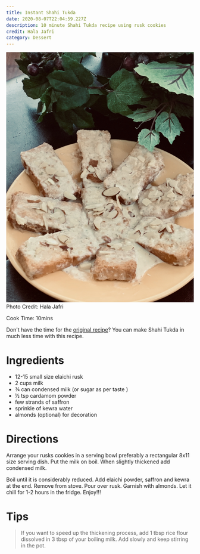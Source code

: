 ```yaml
---
title: Instant Shahi Tukda
date: 2020-08-07T22:04:59.227Z
description: 10 minute Shahi Tukda recipe using rusk cookies
credit: Hala Jafri
category: Dessert
---
```

![](44989594-2968-4d99-9e19-b73568172881.jpeg)
Photo Credit: Hala Jafri

Cook Time: 10mins

Don't have the time for the [original recipe](/shahi-tukda)? You can make Shahi Tukda in much less time with this recipe.

# Ingredients
* 12-15 small size elaichi rusk
* 2 cups milk
* ¾ can condensed milk (or sugar as per taste )
* ½ tsp cardamom powder 
* few strands of saffron 
* sprinkle of kewra water 
* almonds (optional) for decoration 

# Directions
Arrange your rusks cookies in a serving bowl preferably a rectangular 8x11 size serving dish. Put the milk on boil. When slightly thickened add condensed milk. 

Boil until it is considerably reduced. Add elaichi powder, saffron and kewra at the end. Remove from stove. Pour over rusk. Garnish with almonds. Let it chill for 1-2 hours in the fridge. Enjoy!!!

# Tips
> If you want to speed up the thickening process, add 1 tbsp rice flour dissolved in 3 tbsp of your boiling milk. Add slowly and keep stirring in the pot.
